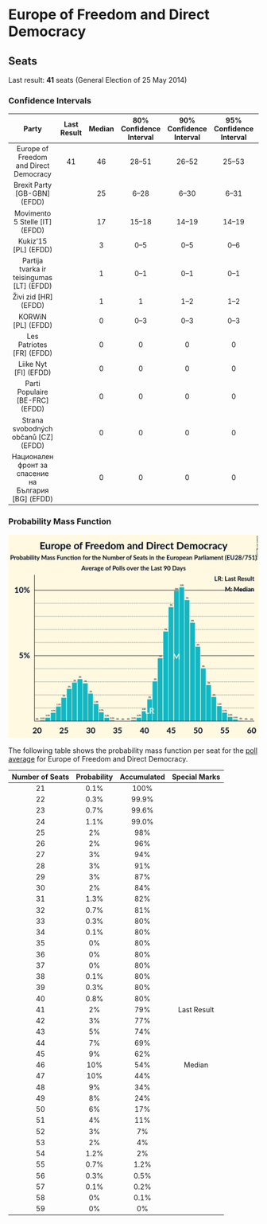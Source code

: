 # Europe of Freedom and Direct Democracy

## Seats

Last result: **41** seats (General Election of 25 May 2014)

### Confidence Intervals

| Party | Last Result | Median | 80% Confidence Interval | 90% Confidence Interval | 95% Confidence Interval | 99% Confidence Interval |
|:-----:|:-----------:|:------:|:-----------------------:|:-----------------------:|:-----------------------:|:-----------------------:|
| Europe of Freedom and Direct Democracy | 41 | 46 | 28–51 | 26–52 | 25–53 | 23–56 |
| Brexit Party [GB-GBN] (EFDD) | | 25 | 6–28 | 6–30 | 6–31 | 6–32 |
| Movimento 5 Stelle [IT] (EFDD) | | 17 | 15–18 | 14–19 | 14–19 | 13–20 |
| Kukiz’15 [PL] (EFDD) | | 3 | 0–5 | 0–5 | 0–6 | 0–6 |
| Partija tvarka ir teisingumas [LT] (EFDD) | | 1 | 0–1 | 0–1 | 0–1 | 0–1 |
| Živi zid [HR] (EFDD) | | 1 | 1 | 1–2 | 1–2 | 1–2 |
| KORWiN [PL] (EFDD) | | 0 | 0–3 | 0–3 | 0–3 | 0–4 |
| Les Patriotes [FR] (EFDD) | | 0 | 0 | 0 | 0 | 0 |
| Liike Nyt [FI] (EFDD) | | 0 | 0 | 0 | 0 | 0 |
| Parti Populaire [BE-FRC] (EFDD) | | 0 | 0 | 0 | 0 | 0 |
| Strana svobodných občanů [CZ] (EFDD) | | 0 | 0 | 0 | 0 | 0 |
| Национален фронт за спасение на България [BG] (EFDD) | | 0 | 0 | 0 | 0 | 0 |

### Probability Mass Function

![Graph with seats probability mass function not yet produced](average-2019-05-14-seats-pmf-europeoffreedomanddirectdemocracy.png "Seats Probability Mass Function")

The following table shows the probability mass function per seat for the [poll average](average-2019-05-14.html) for Europe of Freedom and Direct Democracy.

| Number of Seats | Probability | Accumulated | Special Marks |
|:---------------:|:-----------:|:-----------:|:-------------:|
| 21 | 0.1% | 100% |  |
| 22 | 0.3% | 99.9% |  |
| 23 | 0.7% | 99.6% |  |
| 24 | 1.1% | 99.0% |  |
| 25 | 2% | 98% |  |
| 26 | 2% | 96% |  |
| 27 | 3% | 94% |  |
| 28 | 3% | 91% |  |
| 29 | 3% | 87% |  |
| 30 | 2% | 84% |  |
| 31 | 1.3% | 82% |  |
| 32 | 0.7% | 81% |  |
| 33 | 0.3% | 80% |  |
| 34 | 0.1% | 80% |  |
| 35 | 0% | 80% |  |
| 36 | 0% | 80% |  |
| 37 | 0% | 80% |  |
| 38 | 0.1% | 80% |  |
| 39 | 0.3% | 80% |  |
| 40 | 0.8% | 80% |  |
| 41 | 2% | 79% | Last Result |
| 42 | 3% | 77% |  |
| 43 | 5% | 74% |  |
| 44 | 7% | 69% |  |
| 45 | 9% | 62% |  |
| 46 | 10% | 54% | Median |
| 47 | 10% | 44% |  |
| 48 | 9% | 34% |  |
| 49 | 8% | 24% |  |
| 50 | 6% | 17% |  |
| 51 | 4% | 11% |  |
| 52 | 3% | 7% |  |
| 53 | 2% | 4% |  |
| 54 | 1.2% | 2% |  |
| 55 | 0.7% | 1.2% |  |
| 56 | 0.3% | 0.5% |  |
| 57 | 0.1% | 0.2% |  |
| 58 | 0% | 0.1% |  |
| 59 | 0% | 0% |  |


